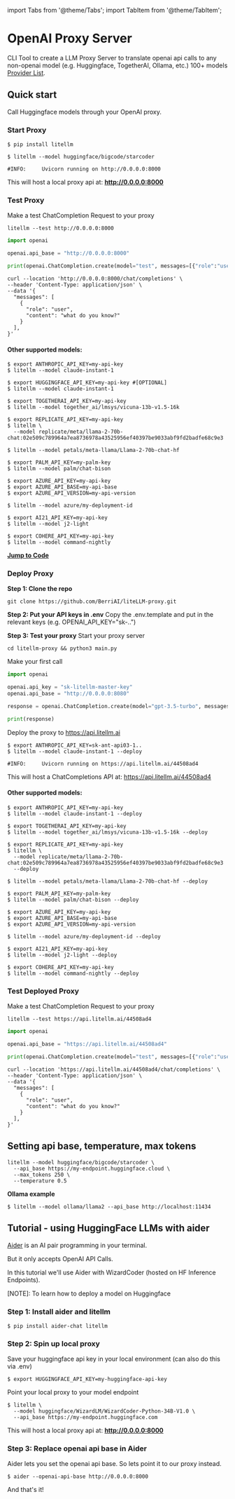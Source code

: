 import Tabs from '@theme/Tabs';
import TabItem from '@theme/TabItem';

# OpenAI Proxy Server

CLI Tool to create a LLM Proxy Server to translate openai api calls to any non-openai model (e.g. Huggingface, TogetherAI, Ollama, etc.) 100+ models [Provider List](https://docs.litellm.ai/docs/providers).

## Quick start
Call Huggingface models through your OpenAI proxy.

### Start Proxy
```shell
$ pip install litellm
```
```shell 
$ litellm --model huggingface/bigcode/starcoder

#INFO:     Uvicorn running on http://0.0.0.0:8000
```

This will host a local proxy api at: **http://0.0.0.0:8000**

### Test Proxy
Make a test ChatCompletion Request to your proxy
<Tabs>
<TabItem value="litellm" label="litellm cli">

```shell
litellm --test http://0.0.0.0:8000
```

</TabItem>
<TabItem value="openai" label="OpenAI">

```python
import openai 

openai.api_base = "http://0.0.0.0:8000"

print(openai.ChatCompletion.create(model="test", messages=[{"role":"user", "content":"Hey!"}]))
```

</TabItem>

<TabItem value="curl" label="curl">

```curl 
curl --location 'http://0.0.0.0:8000/chat/completions' \
--header 'Content-Type: application/json' \
--data '{
  "messages": [
    {
      "role": "user", 
      "content": "what do you know?"
    }
  ], 
}'
```
</TabItem>
</Tabs>

#### Other supported models:
<Tabs>
<TabItem value="anthropic" label="Anthropic">

```shell
$ export ANTHROPIC_API_KEY=my-api-key
$ litellm --model claude-instant-1
```

</TabItem>

<TabItem value="huggingface" label="Huggingface">

```shell
$ export HUGGINGFACE_API_KEY=my-api-key #[OPTIONAL]
$ litellm --model claude-instant-1
```

</TabItem>

<TabItem value="together_ai" label="TogetherAI">

```shell
$ export TOGETHERAI_API_KEY=my-api-key
$ litellm --model together_ai/lmsys/vicuna-13b-v1.5-16k
```

</TabItem>

<TabItem value="replicate" label="Replicate">

```shell
$ export REPLICATE_API_KEY=my-api-key
$ litellm \
  --model replicate/meta/llama-2-70b-chat:02e509c789964a7ea8736978a43525956ef40397be9033abf9fd2badfe68c9e3
```

</TabItem>

<TabItem value="petals" label="Petals">

```shell
$ litellm --model petals/meta-llama/Llama-2-70b-chat-hf
```

</TabItem>

<TabItem value="palm" label="Palm">

```shell
$ export PALM_API_KEY=my-palm-key
$ litellm --model palm/chat-bison
```

</TabItem>

<TabItem value="azure" label="Azure OpenAI">

```shell
$ export AZURE_API_KEY=my-api-key
$ export AZURE_API_BASE=my-api-base
$ export AZURE_API_VERSION=my-api-version

$ litellm --model azure/my-deployment-id
```

</TabItem>

<TabItem value="ai21" label="AI21">

```shell
$ export AI21_API_KEY=my-api-key
$ litellm --model j2-light
```

</TabItem>

<TabItem value="cohere" label="Cohere">

```shell
$ export COHERE_API_KEY=my-api-key
$ litellm --model command-nightly
```

</TabItem>

</Tabs>

[**Jump to Code**](https://github.com/BerriAI/litellm/blob/fef4146396d5d87006259e00095a62e3900d6bb4/litellm/proxy.py#L36)


### Deploy Proxy

<Tabs>
<TabItem value="self-hosted" label="Self-Hosted">

**Step 1: Clone the repo**
```shell
git clone https://github.com/BerriAI/liteLLM-proxy.git
```

**Step 2: Put your API keys in .env** 
Copy the .env.template and put in the relevant keys (e.g. OPENAI_API_KEY="sk-..")

**Step 3: Test your proxy**
Start your proxy server
```shell
cd litellm-proxy && python3 main.py 
```

Make your first call 
```python
import openai 

openai.api_key = "sk-litellm-master-key"
openai.api_base = "http://0.0.0.0:8080"

response = openai.ChatCompletion.create(model="gpt-3.5-turbo", messages=[{"role": "user", "content": "Hey"}])

print(response)
```
</TabItem>
<TabItem value="litellm-hosted" label="LiteLLM-Hosted">

Deploy the proxy to https://api.litellm.ai

```shell 
$ export ANTHROPIC_API_KEY=sk-ant-api03-1..
$ litellm --model claude-instant-1 --deploy

#INFO:     Uvicorn running on https://api.litellm.ai/44508ad4
```

This will host a ChatCompletions API at: https://api.litellm.ai/44508ad4
#### Other supported models:
<Tabs>
<TabItem value="anthropic" label="Anthropic">

```shell
$ export ANTHROPIC_API_KEY=my-api-key
$ litellm --model claude-instant-1 --deploy
```

</TabItem>

<TabItem value="together_ai" label="TogetherAI">

```shell
$ export TOGETHERAI_API_KEY=my-api-key
$ litellm --model together_ai/lmsys/vicuna-13b-v1.5-16k --deploy
```

</TabItem>

<TabItem value="replicate" label="Replicate">

```shell
$ export REPLICATE_API_KEY=my-api-key
$ litellm \
  --model replicate/meta/llama-2-70b-chat:02e509c789964a7ea8736978a43525956ef40397be9033abf9fd2badfe68c9e3
  --deploy
```

</TabItem>

<TabItem value="petals" label="Petals">

```shell
$ litellm --model petals/meta-llama/Llama-2-70b-chat-hf --deploy
```

</TabItem>

<TabItem value="palm" label="Palm">

```shell
$ export PALM_API_KEY=my-palm-key
$ litellm --model palm/chat-bison --deploy
```

</TabItem>

<TabItem value="azure" label="Azure OpenAI">

```shell
$ export AZURE_API_KEY=my-api-key
$ export AZURE_API_BASE=my-api-base
$ export AZURE_API_VERSION=my-api-version

$ litellm --model azure/my-deployment-id --deploy
```

</TabItem>

<TabItem value="ai21" label="AI21">

```shell
$ export AI21_API_KEY=my-api-key
$ litellm --model j2-light --deploy
```

</TabItem>

<TabItem value="cohere" label="Cohere">

```shell
$ export COHERE_API_KEY=my-api-key
$ litellm --model command-nightly --deploy
```

</TabItem>

</Tabs>

### Test Deployed Proxy
Make a test ChatCompletion Request to your proxy
<Tabs>
<TabItem value="litellm" label="litellm cli">

```shell
litellm --test https://api.litellm.ai/44508ad4
```

</TabItem>
<TabItem value="openai" label="OpenAI">

```python
import openai 

openai.api_base = "https://api.litellm.ai/44508ad4"

print(openai.ChatCompletion.create(model="test", messages=[{"role":"user", "content":"Hey!"}]))
```

</TabItem>

<TabItem value="curl" label="curl">

```curl 
curl --location 'https://api.litellm.ai/44508ad4/chat/completions' \
--header 'Content-Type: application/json' \
--data '{
  "messages": [
    {
      "role": "user", 
      "content": "what do you know?"
    }
  ], 
}'
```
</TabItem>
</Tabs>
</TabItem>
</Tabs>

## Setting api base, temperature, max tokens

```shell
litellm --model huggingface/bigcode/starcoder \
  --api_base https://my-endpoint.huggingface.cloud \
  --max_tokens 250 \
  --temperature 0.5
```

**Ollama example**

```shell
$ litellm --model ollama/llama2 --api_base http://localhost:11434
```

## Tutorial - using HuggingFace LLMs with aider 
[Aider](https://github.com/paul-gauthier/aider) is an AI pair programming in your terminal.

But it only accepts OpenAI API Calls. 

In this tutorial we'll use Aider with WizardCoder (hosted on HF Inference Endpoints).

[NOTE]: To learn how to deploy a model on Huggingface 

### Step 1: Install aider and litellm
```shell 
$ pip install aider-chat litellm
```

### Step 2: Spin up local proxy
Save your huggingface api key in your local environment (can also do this via .env)

```shell
$ export HUGGINGFACE_API_KEY=my-huggingface-api-key
```

Point your local proxy to your model endpoint

```shell 
$ litellm \
  --model huggingface/WizardLM/WizardCoder-Python-34B-V1.0 \
  --api_base https://my-endpoint.huggingface.com
```
This will host a local proxy api at: **http://0.0.0.0:8000**

### Step 3: Replace openai api base in Aider
Aider lets you set the openai api base. So lets point it to our proxy instead. 

```shell
$ aider --openai-api-base http://0.0.0.0:8000
```



And that's it! 